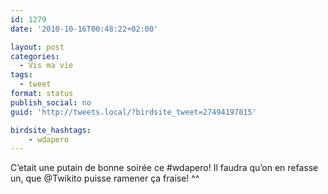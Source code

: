 ```yaml
---
id: 1279
date: '2010-10-16T00:48:22+02:00'

layout: post
categories:
  - Vis ma vie
tags:
  - tweet
format: status
publish_social: no
guid: 'http://tweets.local/?birdsite_tweet=27494197815'

birdsite_hashtags:
    - wdapero
---
```


C’etait une putain de bonne soirée ce #wdapero! Il faudra qu’on en refasse un, que @Twikito puisse ramener ça fraise! ^^